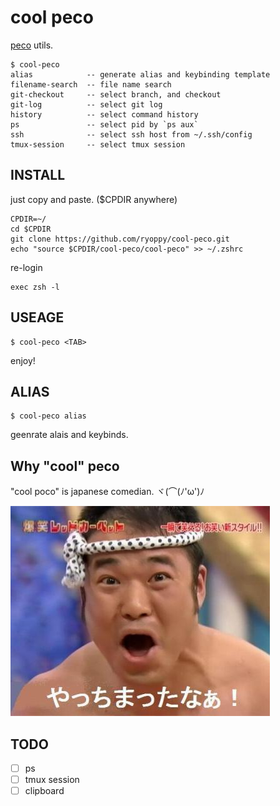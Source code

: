 # cool peco

[peco](https://github.com/peco/peco) utils.

```
$ cool-peco
alias            -- generate alias and keybinding template
filename-search  -- file name search
git-checkout     -- select branch, and checkout
git-log          -- select git log
history          -- select command history
ps               -- select pid by `ps aux`
ssh              -- select ssh host from ~/.ssh/config
tmux-session     -- select tmux session
```

## INSTALL

just copy and paste. ($CPDIR anywhere)

```
CPDIR=~/
cd $CPDIR
git clone https://github.com/ryoppy/cool-peco.git
echo "source $CPDIR/cool-peco/cool-peco" >> ~/.zshrc
```

re-login

```
exec zsh -l
```

## USEAGE

```
$ cool-peco <TAB>
```

enjoy!

## ALIAS

```
$ cool-peco alias
```

geenrate alais and keybinds.

## Why "cool" peco

"cool poco" is japanese comedian. ヾ(⌒(ﾉ'ω')ﾉ

![クールポコ](./cool-poco.jpg)

## TODO

- [ ] ps
- [ ] tmux session
- [ ] clipboard
